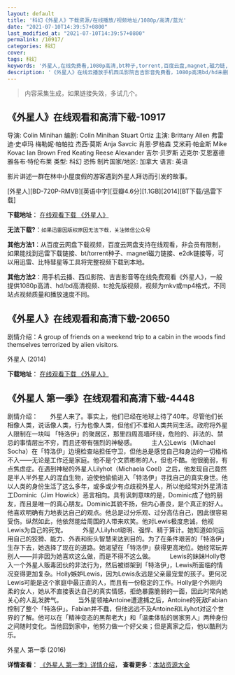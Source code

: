 ```yaml
---
layout: default
title: '科幻《外星人》下载资源/在线播放/视频地址/1080p/高清/蓝光'
date: "2021-07-10T14:39:57+0800"
last_modified_at: "2021-07-10T14:39:57+0800"
permalink: /10917/
categories: 科幻
cover:
tags: 科幻
keywords: '外星人,在线免费看,1080p高清,bt种子,torrent,百度云盘,magnet,磁力链,迅雷下载资源'
description: '《外星人》在线云播放手机西瓜影院吉吉影音免费看，1080p高清bd/hd未删减完整版和tc抢先枪版，mkv/mp4格式，附带bt/torrent种子、magnet/磁力链、百度云盘、网盘资源迅雷下载链接'
---
```


>内容采集生成，如果链接失效，多试几个。


## 《外星人》在线观看和高清下载-10917

导演: Colin Minihan 编剧: Colin Minihan Stuart Ortiz 主演: Brittany Allen 弗雷迪·史卓玛 梅勒妮·帕帕拉 杰西·莫斯 Anja Savcic 肖恩·罗格森 艾米莉·帕金斯 Mike Kovac Ian Brown Fred Keating Reese Alexander 吉尔·贝罗斯 迈克尔·艾恩塞德 雅各布·特伦布莱 类型: 科幻 恐怖 制片国家/地区: 加拿大 语言: 英语

影片讲述一群在林中小屋度假的游客遇到外星人拜访而引发的故事。


[外星人][BD-720P-RMVB][英语中字][豆瓣4.6分][1.1GB][2014][BT下载/迅雷下载]

**下载地址**： [在线观看下载 《外星人》](https://www.btdx8.com/torrent/extraterrestrial_2014.html) 


**无法下载?**：`如果迅雷因版权原因无法下载，关注微信公众号 `

**其他方法1**：从百度云网盘下载视频，百度云网盘支持在线观看，非会员有限制，如果能找到迅雷下载链接、bt/torrent种子、magnet磁力链接、e2dk链接等，可以用迅雷、比特彗星等工具将完整视频下载到本地。

**其他方法2**：用手机云播、西瓜影院、吉吉影音等在线免费观看《外星人》，一般提供1080p高清、hd/bd高清视频、tc抢先版视频，视频为mkv或mp4格式，不同站点视频质量和播放速度不同。


## 《外星人》在线观看和高清下载-20650

剧情介绍：A group of friends on a weekend trip to a cabin in the woods find themselves terrorized by alien visitors.


外星人 (2014)

**下载地址**： [在线观看下载 《外星人》](https://www.btbtdy.me/btdy/dy1757.html) 


## 《外星人 第一季》在线观看和高清下载-4448

剧情介绍：　　外星人来了。事实上，他们已经在地球上待了40年。尽管他们长相像人类，说话像人类，行为也像人类，但他们不准和人类共同生活。政府将外星人限制在一块叫 「特洛伊」的聚居区，那里四周高墙环绕，危险的、非法的、禁忌的事情层出不穷，而且还带有强烈的神秘感。   　　主人公Lewis（Michael Socha）在「特洛伊」边境检查站担任守卫，但他总是感觉自己和身边的一切格格不入——无论是工作还是家庭。他不是个文质彬彬的人，但也不酷。他很脆弱，有点焦虑症。在遇到神秘的外星人Lilyhot（Michaela Coel）之后，他发现自己竟然是半人半外星人的混血生物，迫使他偷偷进入「特洛伊」寻找自己的真实身世。他以人类的身份生活了这么多年，或多或少有点歧视外星人，所以他经常对外星清洁工Dominic（Jim Howick）恶言相向。具有讽刺意味的是，Dominic成了他的朋友，而且是唯一的真心朋友。Dominic其貌不扬，但内心善良，是个真正的好人。他喜欢明确有力地表达自己的观点。他总是过分乐观、过分高估自己，因此很容易受伤。纵然如此，他依然能给周围的人带来欢笑。他对Lewis极度忠诚，他视Lewis为自己的死党。  　　外星人Lilyhot聪明、强悍、精于算计。她知道如何运用自己的狡猾、能力、外表和街头智慧来达到目的。为了在条件艰苦的「特洛伊」生存下去，她选择了现在的道路。她渴望在「特洛伊」获得更高地位。她经常玩弄别人——并非因为她喜欢这么做，而是不得不这么做。  　　Lewis的妹妹Holly卷入一个外星人贩毒团伙的非法行为，然后被绑架到「特洛伊」，Lewis所面临的情况变得更加复杂。Holly嫉妒Lewis，因为Lewis永远是父亲最宠爱的孩子。更何况Lewis可能是这个家庭中最正直的人，而且有一份稳定的工作。Holly是个外刚内柔的女人，她从不直接表达自己的真实情感，拒绝暴露脆弱的一面，因此时常向她关心的人乱发脾气。  　　当外星领袖Antoine遭逮捕之后，Antoine的死敌Fabian控制了整个「特洛伊」。Fabian并不蠢，但他远远不及Antoine和Lilyhot对这个世界的了解。他可以在「精神变态的黑帮老大」和「温柔体贴的居家男人」两种身份之间随时变化。当他回到家中，他努力做一个好父亲；但是离家之后，他以酷刑为乐。


外星人 第一季 (2016)

**详情查看**： [《外星人 第一季》详情介绍](/movie/4448/)， **查看更多**：[本站资源大全](/movie/t/all/)


